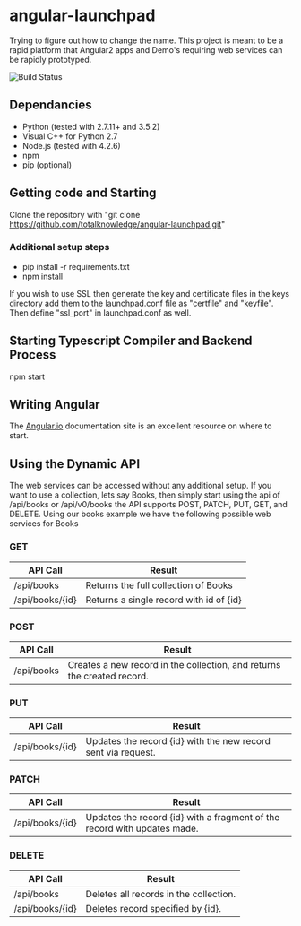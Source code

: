 # angular-launchpad

Trying to figure out how to change the name.  This project is meant to be a rapid platform that Angular2 apps and Demo's requiring web services can be rapidly prototyped.  

![Build Status](https://travis-ci.org/totalknowledge/angular-launchpad.svg?branch=master)

## Dependancies
* Python (tested with 2.7.11+ and 3.5.2)
* Visual C++ for Python 2.7
* Node.js (tested with 4.2.6)
* npm
* pip (optional)

## Getting code and Starting
Clone the repository with "git clone https://github.com/totalknowledge/angular-launchpad.git"

### Additional setup steps
* pip install -r requirements.txt
* npm install

If you wish to use SSL then generate the key and certificate files in the keys directory add them to the launchpad.conf file as "certfile" and "keyfile".  Then define "ssl_port" in launchpad.conf as well.

## Starting Typescript Compiler and Backend Process
npm start

## Writing Angular
The [Angular.io](https://angular.io/docs) documentation site is an excellent resource on where to start.

## Using the Dynamic API
The web services can be accessed without any additional setup.  If you want to use a collection, lets say Books, then simply start using the api of /api/books or /api/v0/books the API supports POST, PATCH, PUT, GET, and DELETE.  Using our books example we have the following possible web services for Books

### GET
 API Call      | Result
 --------------|--------
/api/books | Returns the full collection of Books
/api/books/{id} | Returns a single record with id of {id}

### POST
API Call      | Result
--------------|--------
/api/books | Creates a new record in the collection, and returns the created record.

### PUT
API Call      | Result
--------------|--------
/api/books/{id} | Updates the record {id} with the new record sent via request.

### PATCH
API Call      | Result
--------------|--------
/api/books/{id} | Updates the record {id} with a fragment of the record with updates made.

### DELETE
API Call      | Result
--------------|--------
/api/books | Deletes all records in the collection.
/api/books/{id} | Deletes record specified by {id}.
